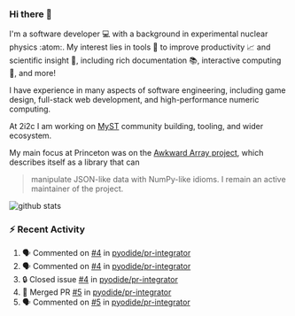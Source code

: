 ### Hi there 👋 

I'm a software developer 💻 with a background in experimental nuclear physics :atom:. My interest lies in tools :wrench: to improve productivity :chart_with_upwards_trend: and scientific insight :telescope:, including rich documentation 📚, interactive computing 🧮, and more! 

I have experience in many aspects of software engineering, including game design, full-stack web development, and high-performance numeric computing. 

At 2i2c I am working on [MyST](https://github.com/jupyter-book/mystmd) community building, tooling, and wider ecosystem. 

My main focus at Princeton was on the [Awkward Array project](awkward-array.org/), which describes itself as a library that can 
> manipulate JSON-like data with NumPy-like idioms. I remain an active maintainer of the project. 

![github stats](https://github-readme-stats.vercel.app/api?username=agoose77&show_icons=true&hide_rank=true&hide_title=true&bg_color=30,e76445,904e95&text_color=efe3ec&icon_color=efe3ec)
<!--
**agoose77/agoose77** is a ✨ _special_ ✨ repository because its `README.md` (this file) appears on your GitHub profile.

Here are some ideas to get you started:

- 🔭 I’m currently working on ...
- 🌱 I’m currently learning ...
- 👯 I’m looking to collaborate on ...
- 🤔 I’m looking for help with ...
- 💬 Ask me about ...
- 📫 How to reach me: ...
- 😄 Pronouns: ...
- ⚡ Fun fact: ...
-->

### :zap: Recent Activity

<!--START_SECTION:activity-->
1. 🗣 Commented on [#4](https://github.com/pyodide/pr-integrator/issues/4#issuecomment-2727289626) in [pyodide/pr-integrator](https://github.com/pyodide/pr-integrator)
2. 🗣 Commented on [#4](https://github.com/pyodide/pr-integrator/issues/4#issuecomment-2727288729) in [pyodide/pr-integrator](https://github.com/pyodide/pr-integrator)
3. 🔒 Closed issue [#4](https://github.com/pyodide/pr-integrator/issues/4) in [pyodide/pr-integrator](https://github.com/pyodide/pr-integrator)
4. 🎉 Merged PR [#5](https://github.com/pyodide/pr-integrator/pull/5) in [pyodide/pr-integrator](https://github.com/pyodide/pr-integrator)
5. 🗣 Commented on [#5](https://github.com/pyodide/pr-integrator/pull/5#issuecomment-2727274258) in [pyodide/pr-integrator](https://github.com/pyodide/pr-integrator)
<!--END_SECTION:activity-->
